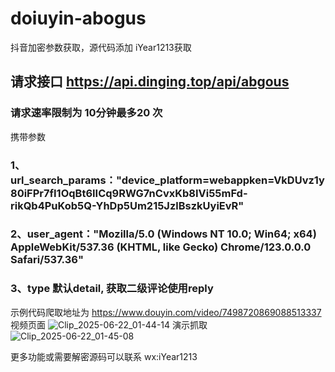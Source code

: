 # doiuyin-abogus
抖音加密参数获取，源代码添加 iYear1213获取 
## 请求接口  https://api.dinging.top/api/abgous
### 请求速率限制为 10分钟最多20 次
携带参数 
### 1、url_search_params："device_platform=webappken=VkDUvz1y80iFPr7fI1OqBt6IICq9RWG7nCvxKb8IVi55mFd-rikQb4PuKob5Q-YhDp5Um215JzlBszkUyiEvR"
### 2、user_agent："Mozilla/5.0 (Windows NT 10.0; Win64; x64) AppleWebKit/537.36 (KHTML, like Gecko) Chrome/123.0.0.0 Safari/537.36"
### 3、type 默认detail, 获取二级评论使用reply
示例代码爬取地址为  https://www.douyin.com/video/7498720869088513337 
视频页面
![Clip_2025-06-22_01-44-14](https://github.com/user-attachments/assets/42377e9c-cc70-49a4-8384-6386ae1f684c)
演示抓取
![Clip_2025-06-22_01-45-08](https://github.com/user-attachments/assets/026290c7-7055-4f8c-9b2b-eca5f29101d0)

 更多功能或需要解密源码可以联系 wx:iYear1213


